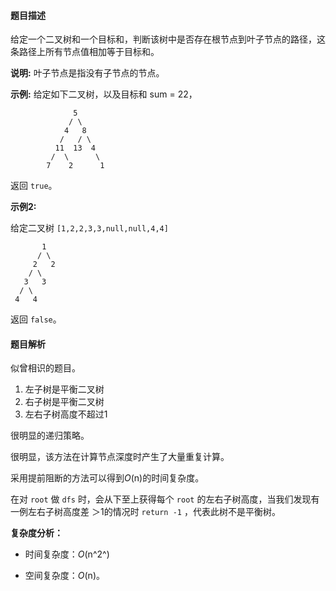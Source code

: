 #### 题目描述

给定一个二叉树和一个目标和，判断该树中是否存在根节点到叶子节点的路径，这条路径上所有节点值相加等于目标和。

**说明:** 叶子节点是指没有子节点的节点。

**示例:** 
给定如下二叉树，以及目标和 sum = 22，

```
              5
             / \
            4   8
           /   / \
          11  13  4
         /  \      \
        7    2      1
```

返回 `true`。

**示例2:**

给定二叉树 `[1,2,2,3,3,null,null,4,4]`

```
       1
      / \
     2   2
    / \
   3   3
  / \
 4   4
```

返回 `false`。

#### 题目解析

似曾相识的题目。

1. 左子树是平衡二叉树
2. 右子树是平衡二叉树
3. 左右子树高度不超过1

很明显的递归策略。

很明显，该方法在计算节点深度时产生了大量重复计算。

采用提前阻断的方法可以得到*O*(n)的时间复杂度。

在对 `root` 做 `dfs` 时，会从下至上获得每个 `root` 的左右子树高度，当我们发现有一例左右子树高度差 ＞1的情况时 `return -1` ，代表此树不是平衡树。

**复杂度分析：**

- 时间复杂度：*O*(n^2^)

- 空间复杂度：*O*(n)。

  